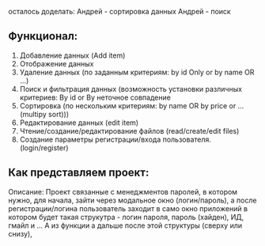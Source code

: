 осталось доделать:
Андрей - сортировка данных
Андрей - поиск

## Функционал:
1. Добавление данных (Add item)
2. Отображение данных 
3. Удаление данных (по заданным критериям: by id Only or by name OR …)
4. Поиск и фильтрация данных (возможность установки различных критериев: By id or By неточное совпадение 
5. Сортировка (по нескольким критериям: by name OR by price or …(multipy sort)))
6. Редактирование данных (edit item)
7. Чтение/создание/редактирование файлов (read/create/edit files)
8. Создание параметры регистрации/входа пользователя. (login/register)



## Как представляем проект: 


Описание:
Проект связанные с менеджментов паролей, в котором нужно, для начала, зайти через модальное окно (логин/пароль), а после регистрации/логина пользователь заходит в само окно приложений в котором будет такая струкутра - логин пароля, пароль (хайден), ИД, гмайл и ... А из функции  а дальше после этой структуры (сверху или снизу), 
